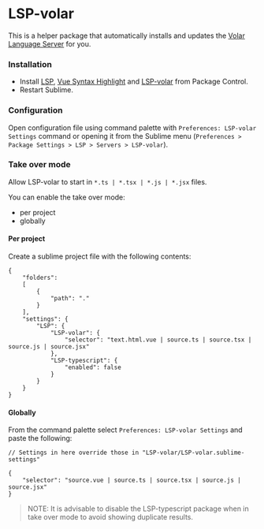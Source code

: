 # LSP-volar

This is a helper package that automatically installs and updates the
[Volar Language Server](https://github.com/johnsoncodehk/volar) for you.

### Installation

* Install [LSP](https://packagecontrol.io/packages/LSP), [Vue Syntax Highlight](https://packagecontrol.io/packages/Vue%20Syntax%20Highlight) and [LSP-volar](https://packagecontrol.io/packages/LSP-volar) from Package Control.
* Restart Sublime.

### Configuration

Open configuration file using command palette with `Preferences: LSP-volar Settings` command or opening it from the Sublime menu (`Preferences > Package Settings > LSP > Servers > LSP-volar`).

### Take over mode

Allow LSP-volar to start in `*.ts | *.tsx | *.js | *.jsx` files.

You can enable the take over mode:
- per project
- globally

#### Per project

Create a sublime project file with the following contents:

```
{
	"folders":
	[
		{
			"path": "."
		}
	],
	"settings": {
		"LSP": {
			"LSP-volar": {
				"selector": "text.html.vue | source.ts | source.tsx | source.js | source.jsx"
			},
			"LSP-typescript": {
				"enabled": false
			}
		}
	}
}
```

#### Globally

From the command palette select `Preferences: LSP-volar Settings` and paste the following:

```
// Settings in here override those in "LSP-volar/LSP-volar.sublime-settings"

{
	"selector": "source.vue | source.ts | source.tsx | source.js | source.jsx"
}
```

> NOTE: It is advisable to disable the LSP-typescript package when in take over mode to avoid showing duplicate results.

